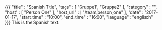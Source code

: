 {{{
    "title"       : "Spanish Title",
    "tags"        : [ "Gruppe1", "Gruppe2" ],
    "category"    : "",
    "host"        : [ "Person One" ],
    "host_url"    : [ "/team/person_one" ],
    "date"        : "2017-01-17",
    "start_time"  : "10:00",
    "end_time"    : "16:00",
    "language"    : "englisch"
}}}
This is the Spanish text.